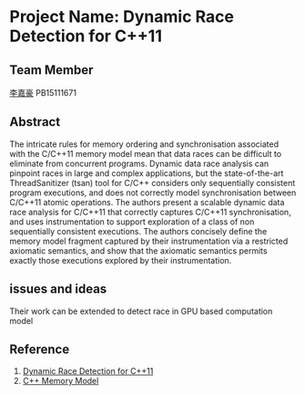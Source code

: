 # Project Name: Dynamic Race Detection for C++11

## Team Member

[李嘉豪](https://github.com/gloit042/2018s-final-projects) PB15111671

## Abstract

The intricate rules for memory ordering and synchronisation associated
with the C/C++11 memory model mean that data races
can be difficult to eliminate from concurrent programs. Dynamic
data race analysis can pinpoint races in large and complex applications,
but the state-of-the-art ThreadSanitizer (tsan) tool for
C/C++ considers only sequentially consistent program executions,
and does not correctly model synchronisation between C/C++11
atomic operations. The authors present a scalable dynamic data race analysis
for C/C++11 that correctly captures C/C++11 synchronisation,
and uses instrumentation to support exploration of a class of non sequentially
consistent executions. The authors concisely define the memory
model fragment captured by their instrumentation via a restricted axiomatic
semantics, and show that the axiomatic semantics permits
exactly those executions explored by their instrumentation. 

## issues and ideas

Their work can be extended to detect race in GPU based computation model

## Reference

1. [Dynamic Race Detection for C++11](http://www.doc.ic.ac.uk/~afd/homepages/papers/pdfs/2017/POPL.pdf)
2. [C++ Memory Model](https://en.cppreference.com/w/cpp/language/memory_model)
